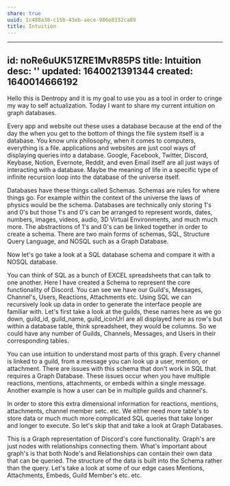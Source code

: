 ```yaml
---
share: true
uuid: 1c488a38-c15b-43eb-aece-986e8332ca89
title: Intuition
---
```

---
id: noRe6uUK51ZRE1MvR85PS
title: Intuition
desc: ''
updated: 1640021391344
created: 1640014666192
---

Hello this is Dentropy and it is my goal to use you as a tool in order to cringe my way to self actualization. Today I want to share my current intuition on graph databases.

Every app and website out these uses a database because at the end of the day the when you get to the bottom of things the file system itself is a database. You know unix philosophy, when it comes to computers, everything is a file.   applications and websites are just cool ways of displaying queries into a database. Google, Facebook, Twitter, Discord, Keybase, Notion, Evernote, Reddit, and even Email itself are all just ways of interacting with a database. Maybe the meaning of life in a specific type of infinite recursion loop into the database of the universe itself.

Databases have these things called Schemas. Schemas are rules for where things go. For example within the context of the universe the laws of physics would be the schema. Databases are technically only storing 1's and 0's but those 1's and 0's can be arranged to represent words, dates, numbers, images, videos, audio, 3D Virtual Environments, and much much more. The abstractions of 1's and 0's can be linked together in order to create a schema. There are two main forms of schemas, SQL, Structure Query Language, and NOSQL such as a Graph Database.

Now let's go take a look at a SQL database schema and compare it with a NOSQL database.

You can think of SQL as a bunch of EXCEL spreadsheets that can talk to one another. Here I have created a Schema to represent the core functionality of Discord. You can see we have our Guild's, Messages, Channel's, Users, Reactions, Attachments etc. Using SQL we can recursively look up data in order to generate the interface people are familiar with. Let's first take a look at the guilds, these names here as we go down, guild_id, guild_name, guild_iconUrl are all displayed here as row's but within a database table, think spreadsheet, they would be columns. So we could have any number of Guilds, Channels, Messages, and Users in their corresponding tables.

You can use intuition to understand most parts of this graph. Every channel is linked to a guild, from a message you can look up a user, mention, or attachment. There are issues with this schema that don't work in SQL that requires a Graph Database. These issues occur when you have multiple reactions, mentions, attachments, or embeds within a single message. Another example is how a user can be in multiple guilds and channel's.

In order to store this extra dimensional information for reactions, mentions, attachments, channel member setc. etc. We either need more table's to store data or much much more complicated SQL queries that take longer and longer to execute. So let's skip that and take a look at Graph Databases.

This is a Graph representation of Discord's core functionality. Graph's are just nodes with relationships connecting them. What's important about graph's is that both Node's and Relationships can contain their own data that can be queried. The structure of the data is built into the Schema rather than the query. Let's take a look at some of our edge cases Mentions, Attachments, Embeds, Guild Member's etc. etc.
